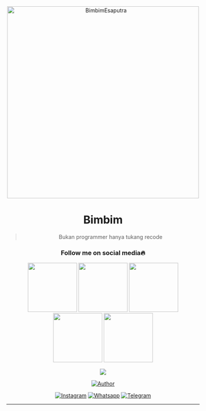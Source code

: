 <div align="center">
<img src="https://i.ibb.co/zNFw8vB/fb3b4184ea00.jpg" alt="BimbimEsaputra" width="500" />

# Bimbim

> Bukan programmer hanya tukang recode
>
>

<h3 align="center">Follow me on social media🔥</h3>
<p align="center">
  <a href="https://t.me/bimbimbee "><img src="https://i.ibb.co/SsKxY2Y/0edc41f3d45d.jpg" height="128" width="128" /></a>
  <a href="https://api.whatsapp.com/send?phone=62895416156376"><img src="https://i.ibb.co/dkg7n95/898306c0eb4d.jpg" height="128" width="128" /></a>
  <a href="https://www.instagram.com/bimbim_esaputra/"><img src="https://i.ibb.co/DzqnMmM/fbe0c781f8c2.jpg" height="128" width="128" /></a>
  <a href="https://www.facebook.com/saputra.bimbim"><img src="https://i.ibb.co/7WPP8hH/2397591784d3.jpg" height="128" width="128" /></a>
  <a href="https://github.com/Bimbim15"><img src="https://i.ibb.co/BPB3vnq/f45bdd5f8081.jpg" height="128" width="128" /></a>
</p>

<p align="center">
  <img src="https://github.com/Bimbim15/Bimbim15/blob/f1ff942b183bd5156ead2374878aaf65e265d9b8/ezgif.com-gif-maker.gif" />
</p>


<p align="center">
  <a href="https://github.com/Bimbim15"><img title="Author" src="https://img.shields.io/badge/Author-Bimbim-purple.svg?style=for-the-badge&logo=github" /></a>
</p>
<p align="center">
<a href="https://www.instagram.com/bimbim_esaputra/"><img title="Instagram" src="https://img.shields.io/badge/Instagram-Bim's-red.svg?style=for-the-badge&logo=instagram"></a>
<a href="https://api.whatsapp.com/send?phone=62895416156376"><img title="Whatsapp" src="https://img.shields.io/badge/Whatsapp-Bim's-green.svg?style=for-the-badge&logo=whatsapp"></a>
<a href="https://t.me/bimbimbee"><img title="Telegram" src="https://img.shields.io/badge/Telegram-Bim's-blue.svg?style=for-the-badge&logo=telegram"></a>
</p>
</div>
 
---


